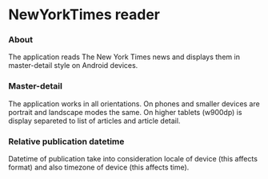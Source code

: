 # NewYorkTimes reader

### About

The application reads The New York Times news and displays them in master-detail style on Android devices. 

### Master-detail

The application works in all orientations. On phones and smaller devices are portrait and landscape modes the same. On higher tablets (w900dp) is display separeted to list of articles and article detail.

### Relative publication datetime

Datetime of publication take into consideration locale of device (this affects format) and also timezone of device (this affects time). 